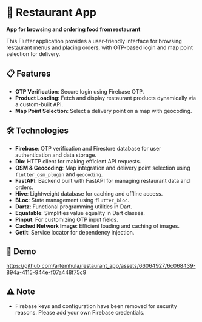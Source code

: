#  🍣 Restaurant App

**App for browsing and ordering food from restaurant**

This Flutter application provides a user-friendly interface for browsing restaurant menus and placing orders, with OTP-based login and map point selection for delivery.

## 📋 Features
- **OTP Verification**: Secure login using Firebase OTP.
- **Product Loading**: Fetch and display restaurant products dynamically via a custom-built API.
- **Map Point Selection**: Select a delivery point on a map with geocoding.

## 🛠️ Technologies
- **Firebase**: OTP verification and Firestore database for user authentication and data storage.
- **Dio**: HTTP client for making efficient API requests.
- **OSM & Geocoding**: Map integration and delivery point selection using `flutter_osm_plugin` and `geocoding`.
- **FastAPI**: Backend built with FastAPI for managing restaurant data and orders.
- **Hive**: Lightweight database for caching and offline access.
- **BLoc**: State management using `flutter_bloc`.
- **Dartz**: Functional programming utilities in Dart.
- **Equatable**: Simplifies value equality in Dart classes.
- **Pinput**: For customizing OTP input fields.
- **Cached Network Image**: Efficient loading and caching of images.
- **GetIt**: Service locator for dependency injection.

## 🎥 Demo
https://github.com/artemhula/restaurant_app/assets/66064927/6c068439-894a-4115-944e-f07a448f75c9

## ⚠️ Note
- Firebase keys and configuration have been removed for security reasons. Please add your own Firebase credentials.
